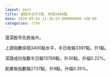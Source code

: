 ```yaml
---
layout: post
title: 滬股半日升1點　徘徊3400點
date: 2020-09-01 11:38:53.000000000 +08:00
categories: rthk
---
```


滬深股市先跌後升。

上證指數徘徊3400點水平，半日收報3397點，升1點。

深證成份指數半日報13789點，升30點，升幅0.22%。

創業板指數報2737點，升9點，升幅0.35%。
